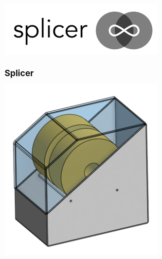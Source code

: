 ![Splicer logo](https://raw.githubusercontent.com/neut/splicer/main/logo.png)

# Splicer

![Splicer mockup](https://raw.githubusercontent.com/neut/splicer/main/mockup.png)
